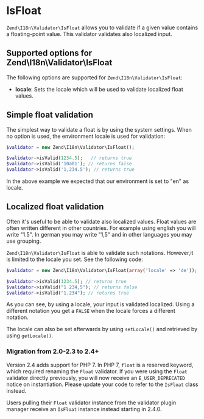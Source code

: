# IsFloat

`Zend\I18n\Validator\IsFloat` allows you to validate if a given value contains a floating-point
value. This validator validates also localized input.

## Supported options for Zend\\I18n\\Validator\\IsFloat

The following options are supported for `Zend\I18n\Validator\IsFloat`:

- **locale**: Sets the locale which will be used to validate localized float values.

## Simple float validation

The simplest way to validate a float is by using the system settings. When no option is used, the
environment locale is used for validation:

```php
$validator = new Zend\I18n\Validator\IsFloat();

$validator->isValid(1234.5);   // returns true
$validator->isValid('10a01'); // returns false
$validator->isValid('1,234.5'); // returns true
```

In the above example we expected that our environment is set to "en" as locale.

## Localized float validation

Often it's useful to be able to validate also localized values. Float values are often written
different in other countries. For example using english you will write "1.5". In german you may
write "1,5" and in other languages you may use grouping.

`Zend\I18n\Validator\IsFloat` is able to validate such notations. However,it is limited to the
locale you set. See the following code:

```php
$validator = new Zend\I18n\Validator\IsFloat(array('locale' => 'de'));

$validator->isValid(1234.5); // returns true
$validator->isValid("1 234,5"); // returns false
$validator->isValid("1.234"); // returns true
```

As you can see, by using a locale, your input is validated localized. Using a different notation you
get a `FALSE` when the locale forces a different notation.

The locale can also be set afterwards by using `setLocale()` and retrieved by using `getLocale()`.

### Migration from 2.0-2.3 to 2.4+

Version 2.4 adds support for PHP 7. In PHP 7, `float` is a reserved keyword, which required renaming
the `Float` validator. If you were using the `Float` validator directly previously, you will now
receive an `E_USER_DEPRECATED` notice on instantiation. Please update your code to refer to the
`IsFloat` class instead.

Users pulling their `Float` validator instance from the validator plugin manager receive an
`IsFloat` instance instead starting in 2.4.0.

